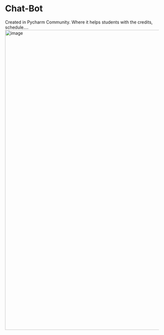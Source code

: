 # Chat-Bot

Created in Pycharm Community. Where it helps students with the credits, schedule....
<img width="1251" height="980" alt="image" src="https://github.com/user-attachments/assets/05d0f7cb-005e-4eff-a383-bdd41e046680" />
